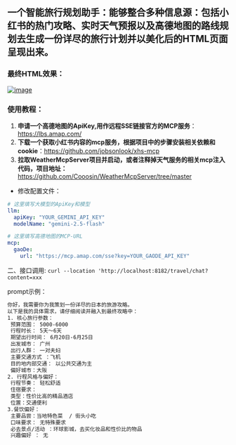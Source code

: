## 一个智能旅行规划助手：能够整合多种信息源：包括**小红书的热门攻略**、**实时天气预报**以及**高德地图的路线规划**去生成一份详尽的旅行计划并以美化后的HTML页面呈现出来。

### 最终HTML效果：

[![image](https://github.com/user-attachments/assets/8829dd3a-dcae-40a6-9f56-2c9b14777de8)](https://linux.do/uploads/default/original/4X/8/8/1/881a0bb14909e67f530185383e8f7655dd4d22b5.jpeg)



### 使用教程：


1. **申请一个高德地图的ApiKey,用作远程SSE链接官方的MCP服务**：https://lbs.amap.com/
2. **下载一个获取小红书内容的mcp服务，根据项目中的步骤安装相关依赖和cookie**：https://github.com/jobsonlook/xhs-mcp
3. **拉取WeatherMcpServer项目并启动，或者注释掉天气服务的相关mcp注入代码，项目地址：** https://github.com/Cooosin/WeatherMcpServer/tree/master

- 修改配置文件：

```yaml
# 这里填写大模型的ApiKey和模型
llm:
  apiKey: "YOUR_GEMINI_API_KEY"
  modelName: "gemini-2.5-flash"

# 这里填写高德地图的MCP-URL
mcp:
  gaoDe:
    url: "https://mcp.amap.com/sse?key=YOUR_GAODE_API_KEY"
```
二、接口调用:
`curl --location 'http://localhost:8182/travel/chat?content=xxx`

prompt示例：
```tex
你好，我需要你为我策划一份详尽的日本的旅游攻略。
以下是我的具体需求，请仔细阅读并融入到最终攻略中：
1. 核心旅行参数：
 预算范围： 5000-6000
 行程时长： 5天～6天
 期望出行时间： 6月20日-6月25日
 出发城市： 广州
 出行人群： 一对夫妇
 主要交通方式 ：飞机
 目的地内部交通： 以公共交通为主
 偏好城市：大阪
2. 行程风格与偏好：
 行程节奏： 轻松舒适
 住宿要求：
 类型：性价比高的精品酒店
 位置：交通便利
3.餐饮偏好：
 主要品尝：当地特色菜  / 街头小吃 
 口味要求： 无特殊要求 
 必去景点/活动 ：环球影城，去买化妆品和性价比的物品
 兴趣偏好 ： 无
```


